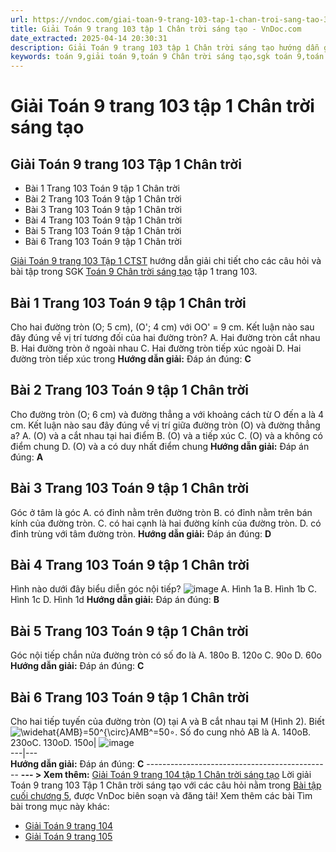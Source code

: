 ```yaml
---
url: https://vndoc.com/giai-toan-9-trang-103-tap-1-chan-troi-sang-tao-325183
title: Giải Toán 9 trang 103 tập 1 Chân trời sáng tạo - VnDoc.com
date_extracted: 2025-04-14 20:30:31
description: Giải Toán 9 trang 103 tập 1 Chân trời sáng tạo hướng dẫn giải chi tiết các câu hỏi và bài tập trong SGK Toán 9 Chân trời sáng tạo tập 1.
keywords: toán 9,giải toán 9,toán 9 Chân trời sáng tạo,sgk toán 9,toán lớp 9,toán lớp 9 Chân trời sáng tạo,sgk toán 9 Chân trời sáng tạo,toán 9 ctst,giải sgk toán 9 Chân trời sáng tạo,toán 9 Chân trời sáng tạo tập 1,giải bài tập toán 9 Chân trời sáng tạo,Bài tập cuối chương 5,toán 9 Chân trời sáng tạo tập 1 trang 104,toán 9 Chân trời sáng tạo tập 1 trang 103,toán 9 Chân trời sáng tạo tập 1 trang 105,toán 9 trang 103,giải toán 9 trang 103,toán 9 trang 103 chân trời,giải toán 9 trang 103 chân trời
---
```


# Giải Toán 9 trang 103 tập 1 Chân trời sáng tạo
## **Giải Toán 9 trang 103 Tập 1 Chân trời**
  * Bài 1 Trang 103 Toán 9 tập 1 Chân trời
  * Bài 2 Trang 103 Toán 9 tập 1 Chân trời
  * Bài 3 Trang 103 Toán 9 tập 1 Chân trời
  * Bài 4 Trang 103 Toán 9 tập 1 Chân trời
  * Bài 5 Trang 103 Toán 9 tập 1 Chân trời
  * Bài 6 Trang 103 Toán 9 tập 1 Chân trời

[Giải Toán 9 trang 103 Tập 1 CTST](<https://vndoc.com/giai-toan-9-trang-103-tap-1-chan-troi-sang-tao-325183>) hướng dẫn giải chi tiết cho các câu hỏi và bài tập trong SGK [Toán 9 Chân trời sáng tạo](<https://vndoc.com/toan-9-chan-troi-sang-tao>) tập 1 trang 103.
## **Bài 1 Trang 103 Toán 9 tập 1 Chân trời**
Cho hai đường tròn \(O; 5 cm\), \(O'; 4 cm\) với OO' = 9 cm. Kết luận nào sau đây đúng về vị trí tương đối của hai đường tròn?
A. Hai đường tròn cắt nhau
B. Hai đường tròn ở ngoài nhau
C. Hai đường tròn tiếp xúc ngoài
D. Hai đường tròn tiếp xúc trong
**Hướng dẫn giải:**
Đáp án đúng: **C**
## **Bài 2 Trang 103 Toán 9 tập 1 Chân trời**
Cho đường tròn \(O; 6 cm\) và đường thẳng a với khoảng cách từ O đến a là 4 cm. Kết luận nào sau đây đúng về vị trí giữa đường tròn \(O\) và đường thẳng a?
A. \(O\) và a cắt nhau tại hai điểm
B. \(O\) và a tiếp xúc
C. \(O\) và a không có điểm chung
D. \(O\) và a có duy nhất điểm chung
**Hướng dẫn giải:**
Đáp án đúng: **A**
## **Bài 3 Trang 103 Toán 9 tập 1 Chân trời**
Góc ở tâm là góc
A. có đỉnh nằm trên đường tròn
B. có đỉnh nằm trên bán kính của đường tròn.
C. có hai cạnh là hai đường kính của đường tròn.
D. có đỉnh trùng với tâm đường tròn.
**Hướng dẫn giải:**
Đáp án đúng: **D**
## **Bài 4 Trang 103 Toán 9 tập 1 Chân trời**
Hình nào dưới đây biểu diễn góc nội tiếp?
![image](https://i.vdoc.vn/data/image/2024/07/26/638576099356290260.png)
A. Hình 1a
B. Hình 1b
C. Hình 1c
D. Hình 1d
**Hướng dẫn giải:**
Đáp án đúng: **B**
## **Bài 5 Trang 103 Toán 9 tập 1 Chân trời**
Góc nội tiếp chắn nửa đường tròn có số đo là
A. 180o
B. 120o
C. 90o
D. 60o
**Hướng dẫn giải:**
Đáp án đúng: **C**
## **Bài 6 Trang 103 Toán 9 tập 1 Chân trời**
Cho hai tiếp tuyến của đường tròn \(O\) tại A và B cắt nhau tại M \(Hình 2\). Biết ![\\widehat{AMB}=50^{\\circ}](https://i.vdoc.vn/data/image/blank.png)AMB^=50∘. Số đo cung nhỏ AB là
A. 140oB. 230oC. 130oD. 150o| ![image](https://i.vdoc.vn/data/image/2024/07/26/638576099354571670.png)  
---|---  
**Hướng dẫn giải:**
Đáp án đúng: **C**
\----------------------------------------------
**\--- > Xem thêm:** [Giải Toán 9 trang 104 tập 1 Chân trời sáng tạo](<https://vndoc.com/giai-toan-9-trang-104-tap-1-chan-troi-sang-tao-325187>)
Lời giải Toán 9 trang 103 Tập 1 Chân trời sáng tạo với các câu hỏi nằm trong [Bài tập cuối chương 5](<https://vndoc.com/toan-9-chan-troi-sang-tao-bai-tap-cuoi-chuong-5-321055>), được VnDoc biên soạn và đăng tải\!
Xem thêm các bài Tìm bài trong mục này khác:
  * [Giải Toán 9 trang 104](</giai-toan-9-trang-104-tap-1-chan-troi-sang-tao-325187>)
  * [Giải Toán 9 trang 105](</giai-toan-9-trang-105-tap-1-chan-troi-sang-tao-325188>)

